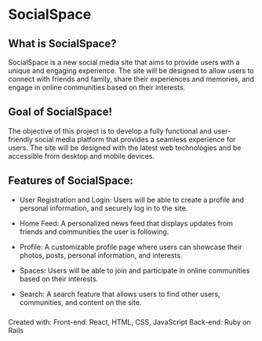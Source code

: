 # SocialSpace

## What is SocialSpace?
SocialSpace is a new social media site that aims to provide users with a unique and engaging experience. The site will be designed to allow users to connect with friends and family, share their experiences and memories, and engage in online communities based on their interests.

## Goal of SocialSpace!
The objective of this project is to develop a fully functional and user-friendly social media platform that provides a seamless experience for users. The site will be designed with the latest web technologies and be accessible from desktop and mobile devices.

## Features of SocialSpace:
- User Registration and Login: Users will be able to create a profile and personal information, and securely log in to the site.

- Home Feed: A personalized news feed that displays updates from friends and communities the user is following.

- Profile: A customizable profile page where users can showcase their photos, posts, personal information, and interests.

- Spaces: Users will be able to join and participate in online communities based on their interests.

- Search: A search feature that allows users to find other users, communities, and content on the site.


### 
Created with: 
Front-end: React, HTML, CSS, JavaScript
Back-end: Ruby on Rails
